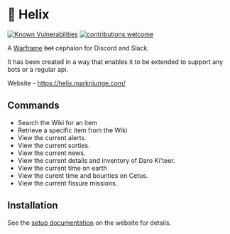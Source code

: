 # 🤖 Helix

[![Known Vulnerabilities](https://snyk.io/test/github/MarkNjunge/helix/badge.svg?targetFile=package.json)](https://snyk.io/test/github/MarkNjunge/helix?targetFile=package.json)
[![contributions welcome](https://img.shields.io/badge/contributions-welcome-brightgreen.svg?style=flat)](https://github.com/MarkNjunge/helix/blob/master/CONTRIBUTING.MD)

A [Warframe](https://www.warframe.com/) ~~bot~~ cephalon for Discord and Slack.

It has been created in a way that enables it to be extended to support any bots or a regular api.

Website - https://helix.marknjunge.com/

## Commands

- Search the Wiki for an item
- Retrieve a specific item from the Wiki
- View the current alerts.
- View the current sorties.
- View the current news.
- View the current details and inventory of Daro Ki'teer.
- View the current time on earth
- View the curent time and bounties on Cetus.
- View the current fissure missions.

## Installation

See the [setup documentation](https://helix.marknjunge.com/#/setup) on the website for details.
